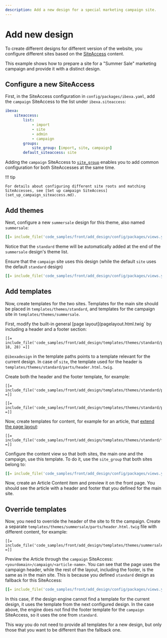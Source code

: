 ```yaml
---
description: Add a new design for a special marketing campaign site.
---
```


# Add new design

To create different designs for different version of the website,
you configure different sites based on the [SiteAccess](multisite.md) content.

This example shows how to prepare a site for a "Summer Sale" marketing campaign
and provide it with a distinct design.

## Configure a new SiteAccess

First, in the SiteAccess configuration in `config/packages/ibexa.yaml`,
add the `campaign` SiteAccess to the list under `ibexa.siteaccess`:

``` yaml
ibexa:
    siteaccess:
        list: 
            - import
            - site
            - admin
            - campaign
        groups:
            site_group: [import, site, campaign]
        default_siteaccess: site
```

Adding the `campaign` SiteAccess to [`site_group`](multisite_configuration.md#siteaccess-groups) enables you to add common configuration for both SiteAccesses at the same time.

!!! tip

    For details about configuring different site roots and matching SiteAccesses, see [Set up campaign SiteAccess](set_up_campaign_siteaccess.md).

## Add themes

Next, configure a new `summersale` design for this theme, also named `summersale`:

``` yaml
[[= include_file('code_samples/front/add_design/config/packages/views.yaml', 0, 3) =]]
```

Notice that the `standard` theme will be automatically added at the end of the `summersale` design's theme list.

Ensure that the `campaign` site uses this design (while the default `site` uses the default `standard` design)

``` yaml
[[= include_file('code_samples/front/add_design/config/packages/views.yaml', 4, 6) =]][[= include_file('code_samples/front/add_design/config/packages/views.yaml', 13, 19) =]]
```

## Add templates

Now, create templates for the two sites.
Templates for the main site should be placed in `templates/themes/standard`,
and templates for the campaign site in `templates/themes/summersale`.

First, modify the built-in general [page layout](pagelayout.html.twig`
by including a header and a footer section:

``` html+twig hl_lines="3 8"
[[= include_file('code_samples/front/add_design/templates/themes/standard/pagelayout.html.twig', 18, 28) =]]
```

`@ibexadesign` in the template paths points to a template relevant for the current design.
In case of `site`, the template used for the header is `templates/themes/standard/parts/header.html.twig`.

Create both the header and the footer template, for example:

``` html+twig
[[= include_file('code_samples/front/add_design/templates/themes/standard/parts/header.html.twig') =]]
```

``` html+twig
[[= include_file('code_samples/front/add_design/templates/themes/standard/parts/footer.html.twig') =]]
```

Now, create templates for content, for example for an article, that [extend the page layout](templates.md#connecting-templates):

```html+twig
[[= include_file('code_samples/front/add_design/templates/themes/standard/full/article.html.twig') =]]
```

Configure the content view so that both sites, the main one and the campaign, use this template.
To do it, use the `site_group` that both sites belong to:

``` yaml hl_lines="3 7"
[[= include_file('code_samples/front/add_design/config/packages/views.yaml', 4, 13) =]]
```

Now, create an Article Content item and preview it on the front page.
You should see the article with a header and footer that you defined for the main site.

## Override templates

Now, you need to override the header of the site to fit the campaign.
Create a separate `templates/themes/summersale/parts/header.html.twig` file with different content, for example:

``` html+twig
[[= include_file('code_samples/front/add_design/templates/themes/summersale/parts/header.html.twig') =]]
```

Preview the Article through the `campaign` SiteAccess: `<yourdomain>/campaign/<article-name>`.
You can see that the page uses the campaign header, while the rest of the layout, including the footer,
is the same as in the main site.
This is because you defined `standard` design as fallback for this SiteAccess:

``` yaml
[[= include_file('code_samples/front/add_design/config/packages/views.yaml', 0, 3) =]]
```

In this case, if the design engine cannot find a template for the current design,
it uses the template from the next configured design.
In the case above, the engine does not find the footer template for the `campaign` SiteAccess,
so it uses the one from `standard`.

This way you do not need to provide all templates for a new design, but only those that you want to be different than the fallback one.
